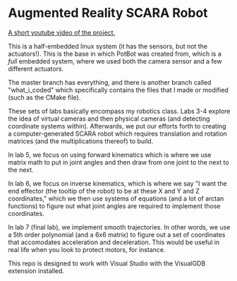 # Augmented Reality SCARA Robot

[A short youtube video of the project.](https://www.youtube.com/watch?v=OVDXKHhm_M4)

This is a half-embedded linux system (it has the sensors, but not the actuators!). This is the base in which PotBot was created from, which is a *full* embedded system, where we used both the camera sensor and a few different actuators.

The master branch has everything, and there is another branch called "what_i_coded" which specifically contains the files that I made or modified (such as the CMake file).

These sets of labs basically encompass my robotics class. Labs 3-4 explore the idea of virtual cameras and then physical cameras (and detecting coordinate systems within). Afterwards, we put our efforts forth to creating a computer-generated SCARA robot which requires translation and rotation matrices (and the multiplications thereof) to build.

In lab 5, we focus on using forward kinematics which is where we use matrix math to put in joint angles and then draw from one joint to the next to the next.

In lab 6, we focus on inverse kinematics, which is where we say "I want the end effector (the tooltip of the robot) to be at these X and Y and Z coordinates," which we then use systems of equations (and a lot of arctan functions) to figure out what joint angles are required to implement those coordinates.

In lab 7 (final lab), we implement smooth trajectories. In other words, we use a 5th order polynomial (and a 6x6 matrix) to figure out a set of coordinates that accomodates acceleration and deceleration. This would be useful in real life when you look to protect motors, for instance.

This repo is designed to work with Visual Studio with the VisualGDB extension installed.
